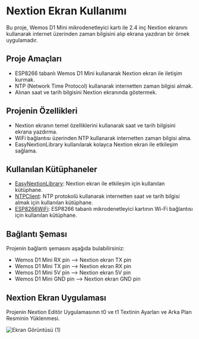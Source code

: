 # Nextion Ekran Kullanımı

Bu proje, Wemos D1 Mini mikrodenetleyici kartı ile 2.4 inç Nextion ekranını kullanarak internet üzerinden zaman bilgisini alıp ekrana yazdıran bir örnek uygulamadır.

## Proje Amaçları

- ESP8266 tabanlı Wemos D1 Mini kullanarak Nextion ekran ile iletişim kurmak.
- NTP (Network Time Protocol) kullanarak internetten zaman bilgisi almak.
- Alınan saat ve tarih bilgisini Nextion ekranında göstermek.

## Projenin Özellikleri

- Nextion ekranın temel özelliklerini kullanarak saat ve tarih bilgisini ekrana yazdırma.
- WiFi bağlantısı üzerinden NTP kullanarak internetten zaman bilgisi alma.
- EasyNextionLibrary kullanılarak kolayca Nextion ekran ile etkileşim sağlama.

## Kullanılan Kütüphaneler

- [EasyNextionLibrary](https://github.com/itead/EasyNextionLibrary): Nextion ekran ile etkileşim için kullanılan kütüphane.
- [NTPClient](https://github.com/arduino-libraries/NTPClient): NTP protokolü kullanarak internetten saat ve tarih bilgisi almak için kullanılan kütüphane.
- [ESP8266WiFi](https://arduino-esp8266.readthedocs.io/en/latest/esp8266wifi/readme.html): ESP8266 tabanlı mikrodenetleyici kartının Wi-Fi bağlantısı için kullanılan kütüphane.

## Bağlantı Şeması

Projenin bağlantı şemasını aşağıda bulabilirsiniz:

- Wemos D1 Mini RX pin --> Nextion ekran TX pin
- Wemos D1 Mini TX pin --> Nextion ekran RX pin
- Wemos D1 Mini 5V pin --> Nextion ekran 5V pin
- Wemos D1 Mini GND pin --> Nextion ekran GND pin

## Nextion Ekran Uygulaması

Projenin Nextion Editör Uygulamasının t0 ve t1 Textinin Ayarları ve Arka Plan Resminin Yüklenmesi.

![Ekran Görüntüsü (1)](https://github.com/recepuysal/Nextion-Ekran-Kullanimi/assets/148240525/2b46252e-78c8-4aa5-8679-3af5df19f762)


